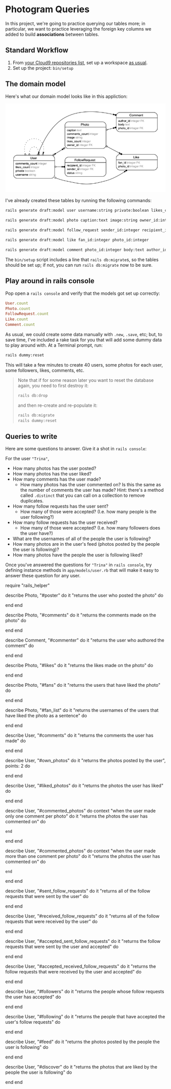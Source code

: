 # Photogram Queries

In this project, we're going to practice querying our tables more; in particular, we want to practice leveraging the foreign key columns we added to build **associations** between tables.

## Standard Workflow

 1. From [your Cloud9 repositories list](https://c9.io/account/repos), set up a workspace [as usual](https://guides.firstdraft.com/starting-on-a-project-in-cloud9).
 1. Set up the project: `bin/setup`

## The domain model

Here's what our domain model looks like in this appliction:

![Domain Model](erd.png?raw=true "Domain Model")

I've already created these tables by running the following commands:


```bash
rails generate draft:model user username:string private:boolean likes_count:integer comments_count:integer
```

```bash
rails generate draft:model photo caption:text image:string owner_id:integer likes_count:integer comments_count:integer
```

```bash
rails generate draft:model follow_request sender_id:integer recipient_id:integer status:string
```

```bash
rails generate draft:model like fan_id:integer photo_id:integer
```

```bash
rails generate draft:model comment photo_id:integer body:text author_id:integer
```

The `bin/setup` script includes a line that `rails db:migrate`s, so the tables should be set up; if not, you can run `rails db:migrate` now to be sure.

## Play around in rails console

Pop open a `rails console` and verify that the models got set up correctly:

```ruby
User.count
Photo.count
FollowRequest.count
Like.count
Comment.count
```

As usual, we could create some data manually with `.new`, `.save`, etc; but, to save time, I've included a rake task for you that will add some dummy data to play around with. At a Terminal prompt, run:

```bash
rails dummy:reset
```

This will take a few minutes to create 40 users, some photos for each user, some followers, likes, comments, etc.


> Note that if for some reason later you want to reset the database again, you need to first destroy it:
>
> ```bash
> rails db:drop
> ```
>
> and then re-create and re-populate it:
>
> ```bash
> rails db:migrate
> rails dummy:reset
> ```

## Queries to write

Here are some questions to answer. Give it a shot in `rails console`:

For the user `"Trina"`,

  - How many photos has the user posted?
  - How many photos has the user liked?
  - How many comments has the user made?
     - How many photos has the user commented on? Is this the same as the number of comments the user has made? Hint: there's a method called `.distinct` that you can call on a collection to remove duplicates.
  - How many follow requests has the user sent?
     - How many of those were accepted? (I.e. how many people is the user following?)
  - How many follow requests has the user received?
     - How many of those were accepted? (I.e. how many followers does the user have?)
  - What are the usernames of all of the people the user is following?
  - How many photos are in the user's feed (photos posted by the people the user is following)?
  - How many photos have the people the user is following liked?

Once you've answered the questions for `"Trina"` in `rails console`, try defining instance methods in `app/models/user.rb` that will make it easy to answer these question for any user.

require "rails_helper"

describe Photo, "#poster" do
  it "returns the user who posted the photo" do

  end
end


describe Photo, "#comments" do
  it "returns the comments made on the photo" do

  end
end

describe Comment, "#commenter" do
  it "returns the user who authored the comment" do

  end
end

describe Photo, "#likes" do
  it "returns the likes made on the photo" do

  end
end

describe Photo, "#fans" do
  it "returns the users that have liked the photo" do

  end
end

describe Photo, "#fan_list" do
  it "returns the usernames of the users that have liked the photo as a sentence" do

  end
end

describe User, "#comments" do
  it "returns the comments the user has made" do

  end
end

describe User, "#own_photos" do
  it "returns the photos posted by the user", points: 2 do

  end
end

describe User, "#liked_photos" do
  it "returns the photos the user has liked" do

  end
end

describe User, "#commented_photos" do
  context "when the user made only one comment per photo" do
    it "returns the photos the user has commented on" do

    end
  end
end

describe User, "#commented_photos" do
  context "when the user made more than one comment per photo" do
    it "returns the photos the user has commented on" do

    end
  end
end

describe User, "#sent_follow_requests" do
  it "returns all of the follow requests that were sent by the user" do

  end
end

describe User, "#received_follow_requests" do
  it "returns all of the follow requests that were received by the user" do

  end
end

describe User, "#accepted_sent_follow_requests" do
  it "returns the follow requests that were sent by the user and accepted" do

  end
end

describe User, "#accepted_received_follow_requests" do
  it "returns the follow requests that were received by the user and accepted" do

  end
end

describe User, "#followers" do
  it "returns the people whose follow requests the user has accepted" do

  end
end

describe User, "#following" do
  it "returns the people that have accepted the user's follow requests" do

  end
end

describe User, "#feed" do
  it "returns the photos posted by the people the user is following" do

  end
end

describe User, "#discover" do
  it "returns the photos that are liked by the people the user is following" do

  end
end
